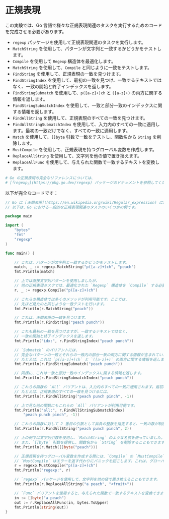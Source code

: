 # 正規表現

この実験では、Go 言語で様々な正規表現関連のタスクを実行するためのコードを完成させる必要があります。

- `regexp` パッケージを使用して正規表現関連のタスクを実行します。
- `MatchString` を使用して、パターンが文字列と一致するかどうかをテストします。
- `Compile` を使用して `Regexp` 構造体を最適化します。
- `MatchString` を使用して、`Compile` と同じように一致をテストします。
- `FindString` を使用して、正規表現の一致を見つけます。
- `FindStringIndex` を使用して、最初の一致を見つけ、一致するテキストではなく、一致の開始と終了インデックスを返します。
- `FindStringSubmatch` を使用して、`p([a-z]+)ch` と `([a-z]+)` の両方に関する情報を返します。
- `FindStringSubmatchIndex` を使用して、一致と部分一致のインデックスに関する情報を返します。
- `FindAllString` を使用して、正規表現のすべての一致を見つけます。
- `FindAllStringSubmatchIndex` を使用して、入力内のすべての一致に適用します。最初の一致だけでなく、すべての一致に適用します。
- `Match` を使用して、`[]byte` 引数で一致をテストし、関数名から `String` を削除します。
- `MustCompile` を使用して、正規表現を持つグローバル変数を作成します。
- `ReplaceAllString` を使用して、文字列を他の値で置き換えます。
- `ReplaceAllFunc` を使用して、与えられた関数で一致するテキストを変換します。

```sh
# Go の正規表現の完全なリファレンスについては、
# [「regexp」](https://pkg.go.dev/regexp) パッケージのドキュメントを参照してください。
```

以下が完全なコードです：

```go
// Go は [正規表現](https://en.wikipedia.org/wiki/Regular_expression) に対する組み込みのサポートを提供しています。
// 以下は、Go における一般的な正規表現関連のタスクのいくつかの例です。

package main

import (
	"bytes"
	"fmt"
	"regexp"
)

func main() {

	// これは、パターンが文字列と一致するかどうかをテストします。
	match, _ := regexp.MatchString("p([a-z]+)ch", "peach")
	fmt.Println(match)

	// 上では直接文字列パターンを使用しましたが、
	// 他の正規表現タスクでは、最適化された `Regexp` 構造体を `Compile` する必要があります。
	r, _ := regexp.Compile("p([a-z]+)ch")

	// これらの構造体では多くのメソッドが利用可能です。ここでは、
	// 先ほど見たのと同じような一致テストを行います。
	fmt.Println(r.MatchString("peach"))

	// これは、正規表現の一致を見つけます。
	fmt.Println(r.FindString("peach punch"))

	// これも最初の一致を見つけますが、一致するテキストではなく、
	// 一致の開始と終了インデックスを返します。
	fmt.Println("idx:", r.FindStringIndex("peach punch"))

	// `Submatch` のバリアントには、
	// 完全なパターンの一致とそれらの一致内の部分一致の両方に関する情報が含まれています。
	// たとえば、これは `p([a-z]+)ch` と `([a-z]+)` の両方に関する情報を返します。
	fmt.Println(r.FindStringSubmatch("peach punch"))

	// 同様に、これは一致と部分一致のインデックスに関する情報を返します。
	fmt.Println(r.FindStringSubmatchIndex("peach punch"))

	// これらの関数の `All` バリアントは、入力内のすべての一致に適用されます。最初の一致だけでなく、すべての一致に適用されます。
	// たとえば、正規表現のすべての一致を見つけるには。
	fmt.Println(r.FindAllString("peach punch pinch", -1))

	// 上で見た他の関数にもこれらの `All` バリアントが利用可能です。
	fmt.Println("all:", r.FindAllStringSubmatchIndex(
		"peach punch pinch", -1))

	// これらの関数に対して 2 番目の引数として非負の整数を指定すると、一致の数が制限されます。
	fmt.Println(r.FindAllString("peach punch pinch", 2))

	// 上の例では文字列引数を使用し、`MatchString` のような名前を使っていました。
	// また、`[]byte` 引数を提供し、関数名から `String` を削除することもできます。
	fmt.Println(r.Match([]byte("peach")))

	// 正規表現を持つグローバル変数を作成する際には、`Compile` の `MustCompile` バリエーションを使用できます。
	// `MustCompile` はエラーを返す代わりにパニックを起こします。これは、グローバル変数に対して使用するのが安全です。
	r = regexp.MustCompile("p([a-z]+)ch")
	fmt.Println("regexp:", r)

	// `regexp` パッケージを使用して、文字列を他の値で置き換えることもできます。
	fmt.Println(r.ReplaceAllString("a peach", "<fruit>"))

	// `Func` バリアントを使用すると、与えられた関数で一致するテキストを変換できます。
	in := []byte("a peach")
	out := r.ReplaceAllFunc(in, bytes.ToUpper)
	fmt.Println(string(out))
}

```

